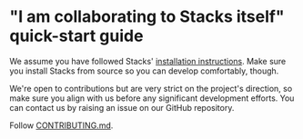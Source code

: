 # "I am collaborating to Stacks itself" quick-start guide

We assume you have followed Stacks' [installation instructions](<2.1. Installation instructions.md>).
Make sure you install Stacks from source so you can develop comfortably, though.

We're open to contributions but are very strict on the project's direction, so make sure you align with us before any significant development efforts.
You can contact us by raising an issue on our GitHub repository.

Follow [CONTRIBUTING.md](../CONTRIBUTING.md).
